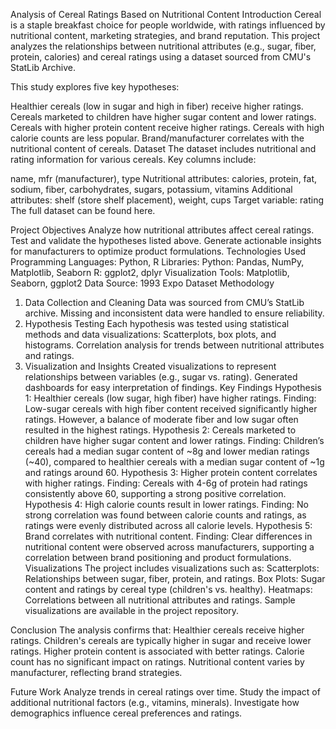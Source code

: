 Analysis of Cereal Ratings Based on Nutritional Content
Introduction
Cereal is a staple breakfast choice for people worldwide, with ratings influenced by nutritional content, marketing strategies, and brand reputation. This project analyzes the relationships between nutritional attributes (e.g., sugar, fiber, protein, calories) and cereal ratings using a dataset sourced from CMU's StatLib Archive.

This study explores five key hypotheses:

Healthier cereals (low in sugar and high in fiber) receive higher ratings.
Cereals marketed to children have higher sugar content and lower ratings.
Cereals with higher protein content receive higher ratings.
Cereals with high calorie counts are less popular.
Brand/manufacturer correlates with the nutritional content of cereals.
Dataset
The dataset includes nutritional and rating information for various cereals. Key columns include:

name, mfr (manufacturer), type
Nutritional attributes: calories, protein, fat, sodium, fiber, carbohydrates, sugars, potassium, vitamins
Additional attributes: shelf (store shelf placement), weight, cups
Target variable: rating
The full dataset can be found here.

Project Objectives
Analyze how nutritional attributes affect cereal ratings.
Test and validate the hypotheses listed above.
Generate actionable insights for manufacturers to optimize product formulations.
Technologies Used
Programming Languages: Python, R
Libraries:
Python: Pandas, NumPy, Matplotlib, Seaborn
R: ggplot2, dplyr
Visualization Tools: Matplotlib, Seaborn, ggplot2
Data Source: 1993 Expo Dataset
Methodology
1. Data Collection and Cleaning
Data was sourced from CMU’s StatLib archive.
Missing and inconsistent data were handled to ensure reliability.
2. Hypothesis Testing
Each hypothesis was tested using statistical methods and data visualizations:
Scatterplots, box plots, and histograms.
Correlation analysis for trends between nutritional attributes and ratings.
3. Visualization and Insights
Created visualizations to represent relationships between variables (e.g., sugar vs. rating).
Generated dashboards for easy interpretation of findings.
Key Findings
Hypothesis 1: Healthier cereals (low sugar, high fiber) have higher ratings.
Finding: Low-sugar cereals with high fiber content received significantly higher ratings. However, a balance of moderate fiber and low sugar often resulted in the highest ratings.
Hypothesis 2: Cereals marketed to children have higher sugar content and lower ratings.
Finding: Children’s cereals had a median sugar content of ~8g and lower median ratings (~40), compared to healthier cereals with a median sugar content of ~1g and ratings around 60.
Hypothesis 3: Higher protein content correlates with higher ratings.
Finding: Cereals with 4-6g of protein had ratings consistently above 60, supporting a strong positive correlation.
Hypothesis 4: High calorie counts result in lower ratings.
Finding: No strong correlation was found between calorie counts and ratings, as ratings were evenly distributed across all calorie levels.
Hypothesis 5: Brand correlates with nutritional content.
Finding: Clear differences in nutritional content were observed across manufacturers, supporting a correlation between brand positioning and product formulations.
Visualizations
The project includes visualizations such as:
Scatterplots: Relationships between sugar, fiber, protein, and ratings.
Box Plots: Sugar content and ratings by cereal type (children's vs. healthy).
Heatmaps: Correlations between all nutritional attributes and ratings.
Sample visualizations are available in the project repository.

Conclusion
The analysis confirms that:
Healthier cereals receive higher ratings.
Children's cereals are typically higher in sugar and receive lower ratings.
Higher protein content is associated with better ratings.
Calorie count has no significant impact on ratings.
Nutritional content varies by manufacturer, reflecting brand strategies.

Future Work
Analyze trends in cereal ratings over time.
Study the impact of additional nutritional factors (e.g., vitamins, minerals).
Investigate how demographics influence cereal preferences and ratings.
